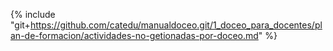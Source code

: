 {% include "git+https://github.com/catedu/manualdoceo.git/1_doceo_para_docentes/plan-de-formacion/actividades-no-getionadas-por-doceo.md" %}


